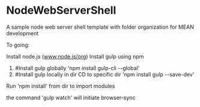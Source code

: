 # NodeWebServerShell

A sample node web server shell template with folder organization for MEAN development

To going:

Install node.js (www.node.js/org)
Install gulp using npm
  1.  #Install gulp globally
	    'npm install gulp-cli --global'
  2.  #Install gulp locally in dir
      CD to specific dir
      'npm install gulp --save-dev'
      
Run 'npm install' from dir to import modules

the command 'gulp watch' will initiate browser-sync

